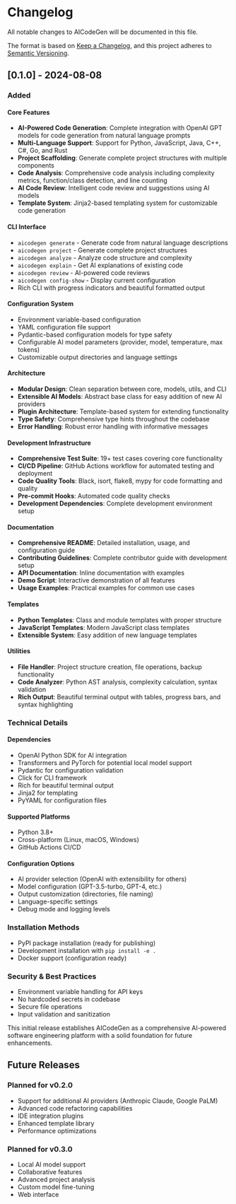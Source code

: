 # Changelog

All notable changes to AICodeGen will be documented in this file.

The format is based on [Keep a Changelog](https://keepachangelog.com/en/1.0.0/),
and this project adheres to [Semantic Versioning](https://semver.org/spec/v2.0.0.html).

## [0.1.0] - 2024-08-08

### Added

#### Core Features
- **AI-Powered Code Generation**: Complete integration with OpenAI GPT models for code generation from natural language prompts
- **Multi-Language Support**: Support for Python, JavaScript, Java, C++, C#, Go, and Rust
- **Project Scaffolding**: Generate complete project structures with multiple components
- **Code Analysis**: Comprehensive code analysis including complexity metrics, function/class detection, and line counting
- **AI Code Review**: Intelligent code review and suggestions using AI models
- **Template System**: Jinja2-based templating system for customizable code generation

#### CLI Interface
- `aicodegen generate` - Generate code from natural language descriptions
- `aicodegen project` - Generate complete project structures
- `aicodegen analyze` - Analyze code structure and complexity
- `aicodegen explain` - Get AI explanations of existing code
- `aicodegen review` - AI-powered code reviews
- `aicodegen config-show` - Display current configuration
- Rich CLI with progress indicators and beautiful formatted output

#### Configuration System
- Environment variable-based configuration
- YAML configuration file support
- Pydantic-based configuration models for type safety
- Configurable AI model parameters (provider, model, temperature, max tokens)
- Customizable output directories and language settings

#### Architecture
- **Modular Design**: Clean separation between core, models, utils, and CLI
- **Extensible AI Models**: Abstract base class for easy addition of new AI providers
- **Plugin Architecture**: Template-based system for extending functionality
- **Type Safety**: Comprehensive type hints throughout the codebase
- **Error Handling**: Robust error handling with informative messages

#### Development Infrastructure
- **Comprehensive Test Suite**: 19+ test cases covering core functionality
- **CI/CD Pipeline**: GitHub Actions workflow for automated testing and deployment
- **Code Quality Tools**: Black, isort, flake8, mypy for code formatting and quality
- **Pre-commit Hooks**: Automated code quality checks
- **Development Dependencies**: Complete development environment setup

#### Documentation
- **Comprehensive README**: Detailed installation, usage, and configuration guide
- **Contributing Guidelines**: Complete contributor guide with development setup
- **API Documentation**: Inline documentation with examples
- **Demo Script**: Interactive demonstration of all features
- **Usage Examples**: Practical examples for common use cases

#### Templates
- **Python Templates**: Class and module templates with proper structure
- **JavaScript Templates**: Modern JavaScript class templates
- **Extensible System**: Easy addition of new language templates

#### Utilities
- **File Handler**: Project structure creation, file operations, backup functionality
- **Code Analyzer**: Python AST analysis, complexity calculation, syntax validation
- **Rich Output**: Beautiful terminal output with tables, progress bars, and syntax highlighting

### Technical Details

#### Dependencies
- OpenAI Python SDK for AI integration
- Transformers and PyTorch for potential local model support
- Pydantic for configuration validation
- Click for CLI framework
- Rich for beautiful terminal output
- Jinja2 for templating
- PyYAML for configuration files

#### Supported Platforms
- Python 3.8+
- Cross-platform (Linux, macOS, Windows)
- GitHub Actions CI/CD

#### Configuration Options
- AI provider selection (OpenAI with extensibility for others)
- Model configuration (GPT-3.5-turbo, GPT-4, etc.)
- Output customization (directories, file naming)
- Language-specific settings
- Debug mode and logging levels

### Installation Methods
- PyPI package installation (ready for publishing)
- Development installation with `pip install -e .`
- Docker support (configuration ready)

### Security & Best Practices
- Environment variable handling for API keys
- No hardcoded secrets in codebase
- Secure file operations
- Input validation and sanitization

This initial release establishes AICodeGen as a comprehensive AI-powered software engineering platform with a solid foundation for future enhancements.

## Future Releases

### Planned for v0.2.0
- Support for additional AI providers (Anthropic Claude, Google PaLM)
- Advanced code refactoring capabilities
- IDE integration plugins
- Enhanced template library
- Performance optimizations

### Planned for v0.3.0
- Local AI model support
- Collaborative features
- Advanced project analysis
- Custom model fine-tuning
- Web interface